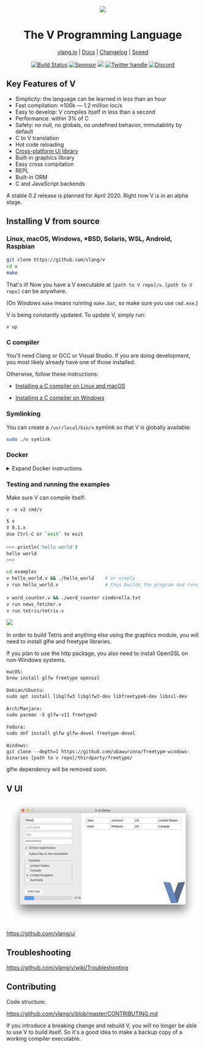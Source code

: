 <p align="center">
    <img width="80" src="https://raw.githubusercontent.com/donnisnoni95/v-logo/master/dist/v-logo.svg?sanitize=true">
</p>

<h1 align="center">The V Programming Language</h1>

<div align="center">

[vlang.io](https://vlang.io) |
[Docs](https://vlang.io/docs) |
[Changelog](https://github.com/vlang/v/blob/master/CHANGELOG.md) |
[Speed](https://fast.vlang.io/)

</div>

<div align="center">

[![Build Status](https://github.com/vlang/v/workflows/CI/badge.svg)](https://github.com/vlang/v/commits/master)
[![Sponsor](https://camo.githubusercontent.com/da8bc40db5ed31e4b12660245535b5db67aa03ce/68747470733a2f2f696d672e736869656c64732e696f2f7374617469632f76313f6c6162656c3d53706f6e736f72266d6573736167653d254532253944254134266c6f676f3d476974487562)](https://github.com/sponsors/medvednikov)
<a href='https://patreon.com/vlang'><img src='https://img.shields.io/endpoint.svg?url=https%3A%2F%2Fshieldsio-patreon.herokuapp.com%2Fvlang%2Fpledges&style=for-the-badge' height='20'></a>
[![Twitter handle][]][Twitter badge]
[![Discord](https://img.shields.io/discord/592103645835821068?label=Discord)](https://discord.gg/vlang)

</div>

## Key Features of V

- Simplicity: the language can be learned in less than an hour
- Fast compilation: ≈100k — 1.2 million loc/s
- Easy to develop: V compiles itself in less than a second
- Performance: within 3% of C
- Safety: no null, no globals, no undefined behavior, immutability by default
- C to V translation
- Hot code reloading
- [Cross-platform UI library](https://github.com/vlang/ui)
- Built-in graphics library
- Easy cross compilation
- REPL
- Built-in ORM
- C and JavaScript backends

A stable 0.2 release is planned for April 2020. Right now V is in an alpha stage.

## Installing V from source

### Linux, macOS, Windows, *BSD, Solaris, WSL, Android, Raspbian

```bash
git clone https://github.com/vlang/v
cd v
make
```

That's it! Now you have a V executable at `[path to V repo]/v`. `[path to V repo]` can be anywhere.

(On Windows `make` means running `make.bat`, so make sure you use `cmd.exe`.)

V is being constantly updated. To update V, simply run:

```
v up
```

### C compiler

You'll need Clang or GCC or Visual Studio. If you are doing development, you most likely already have one of those installed.

Otherwise, follow these instructions:

- [Installing a C compiler on Linux and macOS](https://github.com/vlang/v/wiki/Installing-a-C-compiler-on-Linux-and-macOS)

- [Installing a C compiler on Windows](https://github.com/vlang/v/wiki/Installing-a-C-compiler-on-Windows)

### Symlinking

You can create a `/usr/local/bin/v` symlink so that V is globally available:

```bash
sudo ./v symlink
```

### Docker

<details><summary>Expand Docker instructions</summary>

```bash
git clone https://github.com/vlang/v
cd v
docker build -t vlang .
docker run --rm -it vlang:latest
v
```

### Docker with Alpine/musl:
```bash
git clone https://github.com/vlang/v
cd v
docker build -t vlang --file=Dockerfile.alpine .
docker run --rm -it vlang:latest
/usr/local/v/v
```
</details>


### Testing and running the examples

Make sure V can compile itself:

```
v -o v2 cmd/v
```

```bash
$ v
V 0.1.x
Use Ctrl-C or `exit` to exit

>>> println('hello world')
hello world
>>>
```

```bash
cd examples
v hello_world.v && ./hello_world    # or simply
v run hello_world.v                 # this builds the program and runs it right away

v word_counter.v && ./word_counter cinderella.txt
v run news_fetcher.v
v run tetris/tetris.v
```

<img src='https://raw.githubusercontent.com/vlang/v/master/examples/tetris/screenshot.png' width=300>

In order to build Tetris and anything else using the graphics module, you will need to install glfw and freetype libraries.

If you plan to use the http package, you also need to install OpenSSL on non-Windows systems.

```
macOS:
brew install glfw freetype openssl

Debian/Ubuntu:
sudo apt install libglfw3 libglfw3-dev libfreetype6-dev libssl-dev

Arch/Manjaro:
sudo pacman -S glfw-x11 freetype2

Fedora:
sudo dnf install glfw glfw-devel freetype-devel

Windows:
git clone --depth=1 https://github.com/ubawurinna/freetype-windows-binaries [path to v repo]/thirdparty/freetype/

```

glfw dependency will be removed soon.

## V UI

<a href="https://github.com/vlang/ui">
<img src='https://raw.githubusercontent.com/vlang/ui/master/examples/screenshot.png' width=712>
</a>

https://github.com/vlang/ui

<!---
## JavaScript backend

[examples/hello_v_js.v](examples/hello_v_js.v):

```v
fn main() {
        for i in 0..3 {
                println('Hello from V.js')
        }
}
```

```bash
v -o hi.js examples/hello_v_js.v && node hi.js
Hello from V.js
Hello from V.js
Hello from V.js
```
-->

## Troubleshooting

https://github.com/vlang/v/wiki/Troubleshooting


## Contributing

Code structure:

https://github.com/vlang/v/blob/master/CONTRIBUTING.md

If you introduce a breaking change and rebuild V, you will no longer be able to use V to build itself. So it's a good idea to make a backup copy of a working compiler executable.

[Twitter handle]: https://img.shields.io/twitter/follow/v_language.svg?style=social&label=Follow
[Twitter badge]: https://twitter.com/v_language
